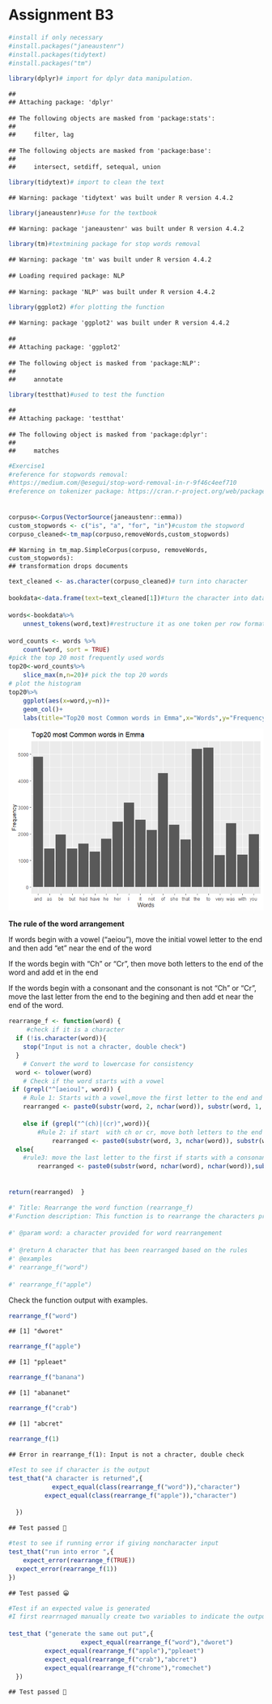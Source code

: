 Assignment B3
================

``` r
#install if only necessary 
#install.packages("janeaustenr")
#install.packages(tidytext)
#install.packages("tm")
```

``` r
library(dplyr)# import for dplyr data manipulation. 
```

    ## 
    ## Attaching package: 'dplyr'

    ## The following objects are masked from 'package:stats':
    ## 
    ##     filter, lag

    ## The following objects are masked from 'package:base':
    ## 
    ##     intersect, setdiff, setequal, union

``` r
library(tidytext)# import to clean the text 
```

    ## Warning: package 'tidytext' was built under R version 4.4.2

``` r
library(janeaustenr)#use for the textbook
```

    ## Warning: package 'janeaustenr' was built under R version 4.4.2

``` r
library(tm)#textmining package for stop words removal 
```

    ## Warning: package 'tm' was built under R version 4.4.2

    ## Loading required package: NLP

    ## Warning: package 'NLP' was built under R version 4.4.2

``` r
library(ggplot2) #for plotting the function
```

    ## Warning: package 'ggplot2' was built under R version 4.4.2

    ## 
    ## Attaching package: 'ggplot2'

    ## The following object is masked from 'package:NLP':
    ## 
    ##     annotate

``` r
library(testthat)#used to test the function 
```

    ## 
    ## Attaching package: 'testthat'

    ## The following object is masked from 'package:dplyr':
    ## 
    ##     matches

``` r
#Exercise1 
#reference for stopwords removal: 
#https://medium.com/@esegui/stop-word-removal-in-r-9f46c4eef710
#reference on tokenizer package: https://cran.r-project.org/web/packages/tidytext/vignettes/tidytext.html


corpuso<-Corpus(VectorSource(janeaustenr::emma))
custom_stopwords <- c("is", "a", "for", "in")#custom the stopword
corpuso_cleaned<-tm_map(corpuso,removeWords,custom_stopwords)
```

    ## Warning in tm_map.SimpleCorpus(corpuso, removeWords, custom_stopwords):
    ## transformation drops documents

``` r
text_cleaned <- as.character(corpuso_cleaned)# turn into character 

bookdata<-data.frame(text=text_cleaned[1])#turn the character into data frame for word analysis 

words<-bookdata%>%
    unnest_tokens(word,text)#restructure it as one token per row format to separate each line into words. 
 
word_counts <- words %>%
    count(word, sort = TRUE)
#pick the top 20 most frequently used words  
top20<-word_counts%>%
    slice_max(n,n=20)# pick the top 20 words 
# plot the histogram 
top20%>%
    ggplot(aes(x=word,y=n))+
    geom_col()+
    labs(title="Top20 most Common words in Emma",x="Words",y="Frequency") 
```

![](Assignment-B4-R-mark-down-file_files/figure-gfm/unnamed-chunk-3-1.png)<!-- -->

**The rule of the word arrangement**

If words begin with a vowel (“aeiou”), move the initial vowel letter to
the end and then add “et” near the end of the word

If the words begin with “Ch” or “Cr”, then move both letters to the end
of the word and add et in the end

If the words begin with a consonant and the consonant is not “Ch” or
“Cr”, move the last letter from the end to the begining and then add et
near the end of the word.

``` r
rearrange_f <- function(word) {
     #check if it is a character 
  if (!is.character(word)){
    stop("Input is not a chracter, double check")
  }
    # Convert the word to lowercase for consistency
  word <- tolower(word)
    # Check if the word starts with a vowel
 if (grepl("^[aeiou]", word)) {
    # Rule 1: Starts with a vowel,move the first letter to the end and add et in the end  
    rearranged <- paste0(substr(word, 2, nchar(word)), substr(word, 1, 1), "et")}
        
    else if (grepl("^(ch)|(cr)",word)){
        #Rule 2: if start  with ch or cr, move both letters to the end of the word and add et in the end 
            rearranged <- paste0(substr(word, 3, nchar(word)), substr(word, 1, 2), "et")}
  else{ 
    #rule3: move the last letter to the first if starts with a consonant not "ch or "cr"
        rearranged <- paste0(substr(word, nchar(word), nchar(word)),substr(word, 1, nchar(word)-1), "et")}
    
  
return(rearranged)  }
```

``` r
#' Title: Rearrange the word function (rearrange_f)
#'Function description: This function is to rearrange the characters provided in the word. Rule1:  If words begin with a vowel ("aeiou"), move the inital vowel letter to the end and then add et near the end of the word.Rule2:If the words begin with Ch or Cr, then move both letters to the end of the word and add et in the end. Rule3:  If the words begin with a consonant and the consonant is not Ch or Cr, move the last letter from the end to the begining and then add et near the end of the word.Lastly, the function will return an error message if the non-character is provided 

#' @param word: a character provided for word rearrangement 

#' @return A character that has been rearranged based on the rules  
#' @examples
#' rearrange_f("word")

#' rearrange_f("apple")
```

Check the function output with examples.

``` r
rearrange_f("word")
```

    ## [1] "dworet"

``` r
rearrange_f("apple")
```

    ## [1] "ppleaet"

``` r
rearrange_f("banana")
```

    ## [1] "abananet"

``` r
rearrange_f("crab")
```

    ## [1] "abcret"

``` r
rearrange_f(1)
```

    ## Error in rearrange_f(1): Input is not a chracter, double check

``` r
#Test to see if character is the output 
test_that("A character is returned",{
            expect_equal(class(rearrange_f("word")),"character")
          expect_equal(class(rearrange_f("apple")),"character")
          
  })
```

    ## Test passed 🥇

``` r
#test to see if running error if giving noncharacter input  
test_that("run into error ",{
    expect_error(rearrange_f(TRUE))
  expect_error(rearrange_f(1))
})
```

    ## Test passed 😀

``` r
#Test if an expected value is generated 
#I first rearrnaged manually create two variables to indicate the output 

test_that ("generate the same out put",{
                    expect_equal(rearrange_f("word"),"dworet")
          expect_equal(rearrange_f("apple"),"ppleaet")
          expect_equal(rearrange_f("crab"),"abcret")
          expect_equal(rearrange_f("chrome"),"romechet")
  })
```

    ## Test passed 🥇
